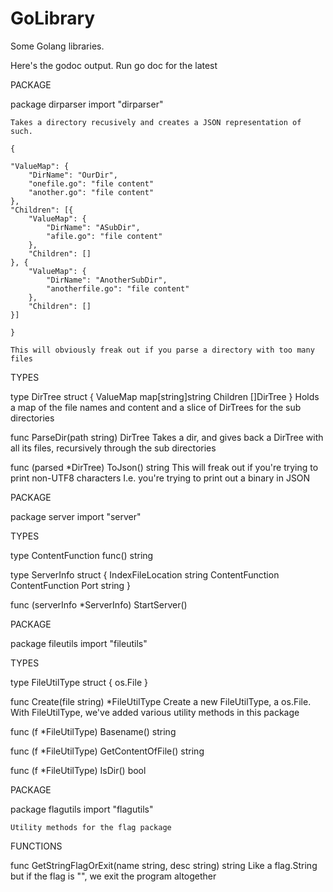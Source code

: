 GoLibrary
=========

Some Golang libraries.

Here's the godoc output. Run go doc <packagename> for the latest

PACKAGE

package dirparser
    import "dirparser"

    Takes a directory recusively and creates a JSON representation of such.

    {

	"ValueMap": {
	    "DirName": "OurDir",
	    "onefile.go": "file content"
	    "another.go": "file content"
	},
	"Children": [{
	    "ValueMap": {
	        "DirName": "ASubDir",
	        "afile.go": "file content"
	    },
	    "Children": []
	}, {
	    "ValueMap": {
	        "DirName": "AnotherSubDir",
	        "anotherfile.go": "file content"
	    },
	    "Children": []
	}]

    }

    This will obviously freak out if you parse a directory with too many
    files

TYPES

type DirTree struct {
    ValueMap map[string]string
    Children []DirTree
}
    Holds a map of the file names and content and a slice of DirTrees for
    the sub directories

func ParseDir(path string) DirTree
    Takes a dir, and gives back a DirTree with all its files, recursively
    through the sub directories

func (parsed *DirTree) ToJson() string
    This will freak out if you're trying to print non-UTF8 characters I.e.
    you're trying to print out a binary in JSON


PACKAGE

package server
    import "server"


TYPES

type ContentFunction func() string

type ServerInfo struct {
    IndexFileLocation string
    ContentFunction   ContentFunction
    Port              string
}

func (serverInfo *ServerInfo) StartServer()


PACKAGE

package fileutils
    import "fileutils"


TYPES

type FileUtilType struct {
    os.File
}

func Create(file string) *FileUtilType
    Create a new FileUtilType, a os.File. With FileUtilType, we've added
    various utility methods in this package

func (f *FileUtilType) Basename() string

func (f *FileUtilType) GetContentOfFile() string

func (f *FileUtilType) IsDir() bool


PACKAGE

package flagutils
    import "flagutils"

    Utility methods for the flag package

FUNCTIONS

func GetStringFlagOrExit(name string, desc string) string
    Like a flag.String but if the flag is "", we exit the program altogether
